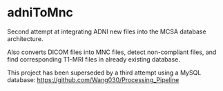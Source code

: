 # adniToMnc

Second attempt at integrating ADNI new files into the MCSA database architecture.

Also converts DICOM files into MNC files, detect non-compliant files, and find corresponding T1-MRI files in already existing database.

This project has been superseded by a third attempt using a MySQL database: https://github.com/Wang030/Processing_Pipeline
